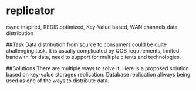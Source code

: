 # replicator
rsync inspired, REDIS optimized, Key-Value based, WAN channels data distribution

##Task
Data distribution from source to consumers could be quite challenging task. It is usually complicated by QOS requirements, limited bandwith for data, need to support for multiple clients and technologies. 

##Solutions
 There are multiple ways to solve it. Here is a proposed solution  based on key-value storages replication.  Database replication allways being used as one of the ways to distribute data. 
